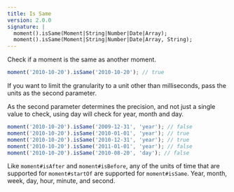 ```yaml
---
title: Is Same
version: 2.0.0
signature: |
  moment().isSame(Moment|String|Number|Date|Array);
  moment().isSame(Moment|String|Number|Date|Array, String);
---
```



Check if a moment is the same as another moment.

```javascript
moment('2010-10-20').isSame('2010-10-20'); // true
```

If you want to limit the granularity to a unit other than milliseconds, pass the units as the second parameter.

As the second parameter determines the precision, and not just a single value to check, using day will check for year, month and day.

```javascript
moment('2010-10-20').isSame('2009-12-31', 'year'); // false
moment('2010-10-20').isSame('2010-01-01', 'year'); // true
moment('2010-10-20').isSame('2010-12-31', 'year'); // true
moment('2010-10-20').isSame('2011-01-01', 'year'); // false
moment('2010-10-20').isSame('2010-08-20', 'day'); // false
```

Like `moment#isAfter` and `moment#isBefore`, any of the units of time that are supported for `moment#startOf` are supported for `moment#isSame`. Year, month, week, day, hour, minute, and second.

